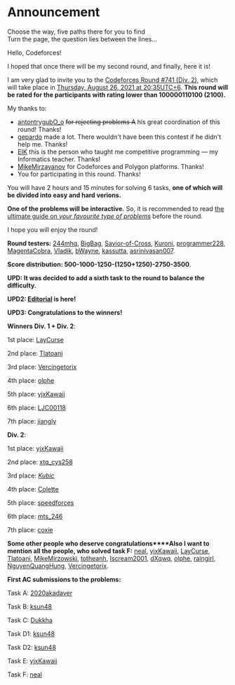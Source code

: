# Announcement

Choose the way, five paths there for you to find  
Turn the page, the question lies between the lines... 

 Hello, Codeforces!

I hoped that once there will be my second round, and finally, here it is!

I am very glad to invite you to the [Codeforces Round #741 (Div. 2)](https://codeforces.com/contest/1562), which will take place in [Thursday, August 26, 2021 at 20:35UTC+6](https://codeforces.com/https://www.timeanddate.com/worldclock/fixedtime.html?day=26&month=8&year=2021&hour=17&min=35&sec=0&p1=166). **This round will be rated for the participants with rating lower than 100000110100 (2100).**

My thanks to:

 * [antontrygubO_o](https://codeforces.com/profile/antontrygubO_o "Legendary Grandmaster antontrygubO_o") ~~for rejecting problems A~~ his great coordination of this round! Thanks!
* [gepardo](https://codeforces.com/profile/gepardo "International Grandmaster gepardo") made a lot. There wouldn't have been this contest if he didn't help me. Thanks!
* [EIK](https://codeforces.com/profile/EIK "Unrated, EIK") this is the person who taught me competitive programming — my Informatics teacher. Thanks!
* [MikeMirzayanov](https://codeforces.com/profile/MikeMirzayanov "Headquarters, MikeMirzayanov") for Codeforces and Polygon platforms. Thanks!
* You for participating in this round. Thanks!

You will have 2 hours and 15 minutes for solving 6 tasks, **one of which will be divided into easy and hard verions.**

**One of the problems will be interactive.** So, it is recommended to read [the ultimate guide on *your favourite type of problems*](https://codeforces.com/blog/entry/45307) before the round.

I hope you will enjoy the round!

**Round testers:** [244mhq](https://codeforces.com/profile/244mhq "Legendary Grandmaster 244mhq"), [BigBag](https://codeforces.com/profile/BigBag "International Grandmaster BigBag"), [Savior-of-Cross](https://codeforces.com/profile/Savior-of-Cross "International Grandmaster Savior-of-Cross"), [Kuroni](https://codeforces.com/profile/Kuroni "International Grandmaster Kuroni"), [programmer228](https://codeforces.com/profile/programmer228 "Master programmer228"), [MagentaCobra](https://codeforces.com/profile/MagentaCobra "Master MagentaCobra"), [Vladik](https://codeforces.com/profile/Vladik "Master Vladik"), [bWayne](https://codeforces.com/profile/bWayne "Specialist bWayne"), [kassutta](https://codeforces.com/profile/kassutta "Specialist kassutta"), [asrinivasan007](https://codeforces.com/profile/asrinivasan007 "Pupil asrinivasan007").

**Score distribution: 500-1000-1250-(1250+1250)-2750-3500**.

**UPD: It was decided to add a sixth task to the round to balance the difficulty.**

**UPD2: [Editorial](Tutorial_(en).md) is here!**

**UPD3: Congratulations to the winners!**

 **Winners** **Div. 1 + Div. 2**:

1st place: [LayCurse](https://codeforces.com/profile/LayCurse "International Grandmaster LayCurse")

2nd place: [Tlatoani](https://codeforces.com/profile/Tlatoani "International Grandmaster Tlatoani")

3rd place: [Vercingetorix](https://codeforces.com/profile/Vercingetorix "Grandmaster Vercingetorix")

4th place: [olphe](https://codeforces.com/profile/olphe "Master olphe")

5th place: [yjxKawaii](https://codeforces.com/profile/yjxKawaii "Candidate Master yjxKawaii")

6th place: [LJC00118](https://codeforces.com/profile/LJC00118 "International Grandmaster LJC00118")

7th place: [jiangly](https://codeforces.com/profile/jiangly "Legendary Grandmaster jiangly")

 **Div. 2**:

1st place: [yjxKawaii](https://codeforces.com/profile/yjxKawaii "Candidate Master yjxKawaii")

2nd place: [xtq_cys258](https://codeforces.com/profile/xtq_cys258 "Specialist xtq_cys258")

3rd place: [_Kubic_](https://codeforces.com/profile/_Kubic_ "Specialist _Kubic_")

4th place: [Colette](https://codeforces.com/profile/Colette "Newbie Colette")

5th place: [speedforces](https://codeforces.com/profile/speedforces "Candidate Master speedforces")

6th place: [mts_246](https://codeforces.com/profile/mts_246 "Candidate Master mts_246")

7th place: [coxie](https://codeforces.com/profile/coxie "Expert coxie")

 **Some other people who deserve congratulations****Also I want to mention all the people, who solved task F:** [neal](https://codeforces.com/profile/neal "Legendary Grandmaster neal"), [yjxKawaii](https://codeforces.com/profile/yjxKawaii "Candidate Master yjxKawaii"), [LayCurse](https://codeforces.com/profile/LayCurse "International Grandmaster LayCurse"), [Tlatoani](https://codeforces.com/profile/Tlatoani "International Grandmaster Tlatoani"), [MikeMirzowski](https://codeforces.com/profile/MikeMirzowski "Specialist MikeMirzowski"), [totheanh](https://codeforces.com/profile/totheanh "Candidate Master totheanh"), [Iscream2001](https://codeforces.com/profile/Iscream2001 "Grandmaster Iscream2001"), [dXqwq](https://codeforces.com/profile/dXqwq "Grandmaster dXqwq"), [olphe](https://codeforces.com/profile/olphe "Master olphe"), [raingirl](https://codeforces.com/profile/raingirl "Expert raingirl"), [NguyenQuangHung](https://codeforces.com/profile/NguyenQuangHung "Expert NguyenQuangHung"), [Vercingetorix](https://codeforces.com/profile/Vercingetorix "Grandmaster Vercingetorix").

**First AC submissions to the problems:**

Task A: [2020akadaver](https://codeforces.com/profile/2020akadaver "Master 2020akadaver")

Task B: [ksun48](https://codeforces.com/profile/ksun48 "Legendary Grandmaster ksun48")

Task C: [Dukkha](https://codeforces.com/profile/Dukkha "Specialist Dukkha")

Task D1: [ksun48](https://codeforces.com/profile/ksun48 "Legendary Grandmaster ksun48")

Task D2: [ksun48](https://codeforces.com/profile/ksun48 "Legendary Grandmaster ksun48")

Task E: [yjxKawaii](https://codeforces.com/profile/yjxKawaii "Candidate Master yjxKawaii")

Task F: [neal](https://codeforces.com/profile/neal "Legendary Grandmaster neal")

